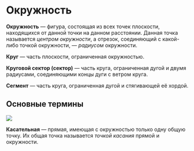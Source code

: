 # Окружность

**Окружность** — фигура, состоящая из всех точек плоскости, находящихся от данной точки на данном расстоянии. Данная точка называется *центром окружности*, а отрезок, соединяющий с какой-либо точкой окружности, — *радиусом* окружности.

**Круг** — часть плоскости, ограниченная окружностью.

**Круговой сектор (сектор)** — часть круга, ограниченная дугой и двумя радиусами, соединяющими концы дуги с ветром круга.

**Сегмент** — часть круга, ограниченная дугой и стягивающей её хордой.

## Основные термины

![](http://www.univer.omsk.su/omsk/Edu/Rusanova/images/crcl02.gif)

**Касательная** — прямая, имеющая с окружностью только одну общую точку. Их общая точка называется *точкой касания* прямой и окружности.
